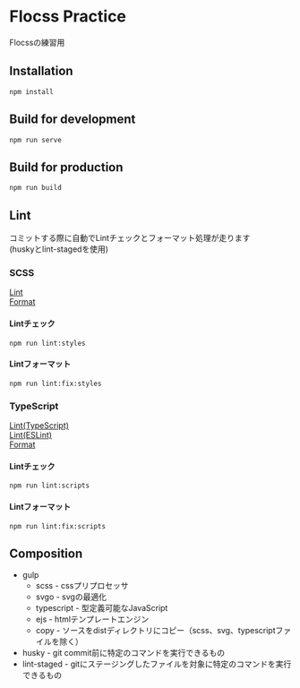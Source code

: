 # Flocss Practice
Flocssの練習用  

## Installation
```
npm install
```

## Build for development
```
npm run serve
```

## Build for production
```
npm run build
```

## Lint
コミットする際に自動でLintチェックとフォーマット処理が走ります  
(huskyとlint-stagedを使用)

### SCSS
[Lint](https://stylelint.io/)  
[Format](https://github.com/prettier/stylelint-prettier)

#### Lintチェック
```
npm run lint:styles
```

#### Lintフォーマット
```
npm run lint:fix:styles
```

### TypeScript
[Lint(TypeScript)](https://typescript-jp.gitbook.io/deep-dive/project/compilation-context/tsconfig)  
[Lint(ESLint)](https://github.com/typescript-eslint/typescript-eslint)  
[Format](https://prettier.io/)

#### Lintチェック
```
npm run lint:scripts
```

#### Lintフォーマット
```
npm run lint:fix:scripts
```

## Composition
- gulp
  - scss - cssプリプロセッサ
  - svgo - svgの最適化
  - typescript - 型定義可能なJavaScript
  - ejs - htmlテンプレートエンジン
  - copy - ソースをdistディレクトリにコピー（scss、svg、typescriptファイルを除く）
- husky - git commit前に特定のコマンドを実行できるもの
- lint-staged - gitにステージングしたファイルを対象に特定のコマンドを実行できるもの
